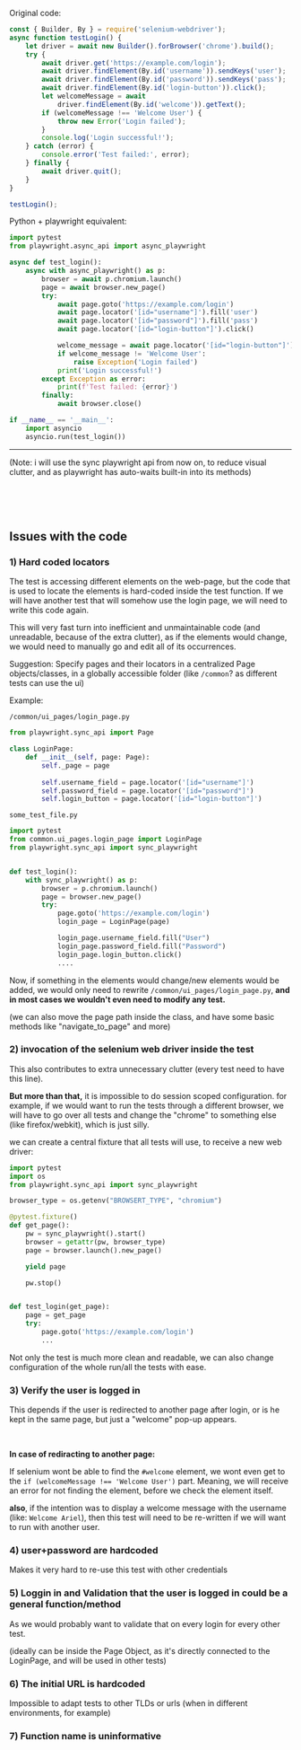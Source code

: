 
Original code:
```js
const { Builder, By } = require('selenium-webdriver');
async function testLogin() {
    let driver = await new Builder().forBrowser('chrome').build();
    try {
        await driver.get('https://example.com/login');
        await driver.findElement(By.id('username')).sendKeys('user');
        await driver.findElement(By.id('password')).sendKeys('pass');
        await driver.findElement(By.id('login-button')).click();
        let welcomeMessage = await
            driver.findElement(By.id('welcome')).getText();
        if (welcomeMessage !== 'Welcome User') {
            throw new Error('Login failed');
        }
        console.log('Login successful!');
    } catch (error) {
        console.error('Test failed:', error);
    } finally {
        await driver.quit();
    }
}

testLogin();
```

Python + playwright equivalent:
```python
import pytest
from playwright.async_api import async_playwright

async def test_login():
    async with async_playwright() as p:
        browser = await p.chromium.launch()
        page = await browser.new_page()
        try:
            await page.goto('https://example.com/login')
            await page.locator('[id="username"]').fill('user')
            await page.locator('[id="password"]').fill('pass')
            await page.locator('[id="login-button"]').click()

            welcome_message = await page.locator('[id="login-button"]').text_content()
            if welcome_message != 'Welcome User':
                raise Exception('Login failed')
            print('Login successful!')
        except Exception as error:
            print(f'Test failed: {error}')
        finally:
            await browser.close()

if __name__ == '__main__':
    import asyncio
    asyncio.run(test_login())
```

---

(Note: i will use the sync playwright api from now on, to reduce visual clutter, and as playwright has auto-waits built-in into its methods)

<br>

<br>

<br>

## Issues with the code

### 1) Hard coded locators
The test is accessing different elements on the web-page, but the code that is used to locate the elements is hard-coded inside the test function. If we will have another test that will somehow use the login page, we will need to write this code again.

This will very fast turn into inefficient and unmaintainable code (and unreadable, because of the extra clutter), as if the elements would change, we would need to manually go and edit all of its occurrences.

Suggestion: Specify pages and their locators in a centralized Page objects/classes, in a globally accessible folder (like `/common`? as different tests can use the ui)

Example:

`/common/ui_pages/login_page.py`
```python
from playwright.sync_api import Page

class LoginPage:
    def __init__(self, page: Page):
        self._page = page
        
        self.username_field = page.locator('[id="username"]')
        self.password_field = page.locator('[id="password"]')
        self.login_button = page.locator('[id="login-button"]')
```


`some_test_file.py`
```python
import pytest
from common.ui_pages.login_page import LoginPage
from playwright.sync_api import sync_playwright


def test_login():
    with sync_playwright() as p:
        browser = p.chromium.launch()
        page = browser.new_page()
        try:
            page.goto('https://example.com/login')
            login_page = LoginPage(page)

            login_page.username_field.fill("User")
            login_page.password_field.fill("Password")
            login_page.login_button.click()
            ....
```

Now, if something in the elements would change/new elements would be added, we would only need to rewrite `/common/ui_pages/login_page.py`, **and in most cases we wouldn't even need to modify any test.**

(we can also move the page path inside the class, and have some basic methods like "navigate_to_page" and more)

### 2) invocation of the selenium web driver inside the test
This also contributes to extra unnecessary clutter (every test need to have this line).

**But more than that,** it is impossible to do session scoped configuration.
for example, if we would want to run the tests through a different browser, we will have to go over all tests and change the "chrome" to something else (like firefox/webkit), which is just silly.


we can create a central fixture that all tests will use, to receive a new web driver:

```python
import pytest
import os
from playwright.sync_api import sync_playwright

browser_type = os.getenv("BROWSERT_TYPE", "chromium")

@pytest.fixture()
def get_page():
    pw = sync_playwright().start()
    browser = getattr(pw, browser_type)
    page = browser.launch().new_page()

    yield page

    pw.stop()


def test_login(get_page):
    page = get_page
    try:
        page.goto('https://example.com/login')
        ...

```

Not only the test is much more clean and readable, we can also change configuration of the whole run/all the tests with ease.

### 3) Verify the user is logged in
This depends if the user is redirected to another page after login, or is he kept in the same page, but just a "welcome" pop-up appears.

<br>

**In case of rediracting to another page:**

If selenium wont be able to find the `#welcome` element, we wont even get to the `if (welcomeMessage !== 'Welcome User')` part.
Meaning, we will receive an error for not finding the element, before we check the element itself.


**also**, if the intention was to display a welcome message with the username (like: `Welcome Ariel`), then this test will need to be re-written if we will want to run with another user.

### 4) user+password are hardcoded
Makes it very hard to re-use this test with other credentials

### 5) Loggin in and  Validation that the user is logged in could be a general function/method
As we would probably want to validate that on every login for every other test. 

(ideally can be inside the Page Object, as it's directly connected to the LoginPage, and will be used in other tests)

### 6) The initial URL is hardcoded
Impossible to adapt tests to other TLDs or urls (when in different environments, for example)

### 7) Function name is uninformative